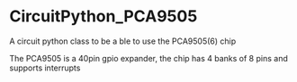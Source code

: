 # CircuitPython_PCA9505
A circuit python class to be a ble to use the PCA9505(6) chip

The PCA9505 is a 40pin gpio expander, the chip has 4 banks of 8 pins and supports interrupts
